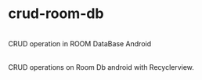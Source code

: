# crud-room-db
<br>
CRUD operation in ROOM DataBase Android
<br>
<br>

CRUD operations on Room Db android with Recyclerview.
<br>
